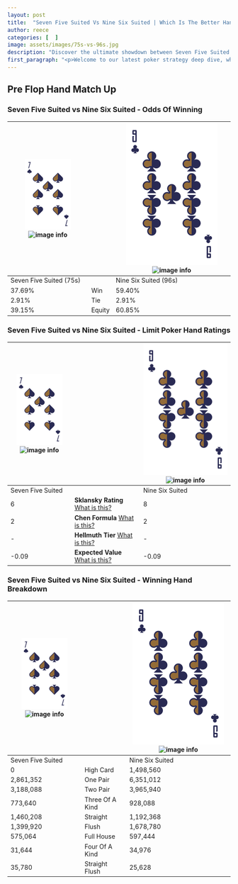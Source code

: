 ```yaml
---
layout: post
title:  "Seven Five Suited Vs Nine Six Suited | Which Is The Better Hand In Poker? A Complete Guide"
author: reece
categories: [  ]
image: assets/images/75s-vs-96s.jpg
description: "Discover the ultimate showdown between Seven Five Suited and Nine Six Suited in poker! Uncover the odds, strategies, and scenarios where one hand triumphs over the other. Get ready to up your poker game with this thrilling analysis."
first_paragraph: "<p>Welcome to our latest poker strategy deep dive, where we're pitting two distinct hands against each other in a high-stakes showdown: Seven Five Suited vs Nine Six Suited.</p><p>In the dynamic world of poker, every decision counts, and knowing which hand holds the upper hand is key to your success at the table.</p><p>In this article, we'll dissect these two hands, explore the scenarios where one dominates the other, and equip you with the knowledge to make strategic choices that can tip the odds in your favor.</p><p>Get ready to unravel the intriguing dynamics of these poker hands and elevate your game to new heights.</p>"
---
```




[comment]: # (sp0)

## Pre Flop Hand Match Up

<div class="table hand-ratings" markdown="1"> 



### Seven Five Suited vs Nine Six Suited - Odds Of Winning


    
| ![image info](assets/images/hand1/7.png) ![image info](assets/images/hand1/5s.png) |  | ![image info](assets/images/hand2/9.png) ![image info](assets/images/hand2/6s.png) |
| -------- | -------- | -------- |
| Seven Five Suited (75s) |  | Nine Six Suited (96s) |
| 37.69% | Win | 59.40% |
| 2.91% | Tie | 2.91% |
| 39.15% | Equity | 60.85% |




[comment]: # (sp1)



### Seven Five Suited vs Nine Six Suited - Limit Poker Hand Ratings


    
| ![image info](assets/images/hand1/7.png) ![image info](assets/images/hand1/5s.png) |  | ![image info](assets/images/hand2/9.png) ![image info](assets/images/hand2/6s.png) |
| -------- | -------- | -------- |
| Seven Five Suited |  | Nine Six Suited |
| 6 | **Sklansky Rating** [What is this?](/sklansky-rating-explained) | 8 |
| 2 | **Chen Formula** [What is this?](/chen-formula-explained) | 2 |
| - | **Hellmuth Tier** [What is this?](/Hellmuth-tier-explained) | - |
| -0.09 | **Expected Value** [What is this?](/expected-value-explained) | -0.09 |




[comment]: # (sp2)



### Seven Five Suited vs Nine Six Suited - Winning Hand Breakdown


    
| ![image info](assets/images/hand1/7.png) ![image info](assets/images/hand1/5s.png) |  | ![image info](assets/images/hand2/9.png) ![image info](assets/images/hand2/6s.png) |
| -------- | -------- | -------- |
| Seven Five Suited |  | Nine Six Suited |
| 0 | High Card | 1,498,560 |
| 2,861,352 | One Pair | 6,351,012 |
| 3,188,088 | Two Pair | 3,965,940 |
| 773,640 | Three Of A Kind | 928,088 |
| 1,460,208 | Straight | 1,192,368 |
| 1,399,920 | Flush | 1,678,780 |
| 575,064 | Full House | 597,444 |
| 31,644 | Four Of A Kind | 34,976 |
| 35,780 | Straight Flush | 25,628 |




[comment]: # (sp3)



</div>

[comment]: # (sp4)



[comment]: # (sp5)

